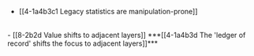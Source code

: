 - [[4-1a4b3c1 Legacy statistics are manipulation-prone]]
<br>
- [[8-2b2d Value shifts to adjacent layers]]
	***[[4-1a4b3d The 'ledger of record' shifts the focus to adjacent layers]]***
